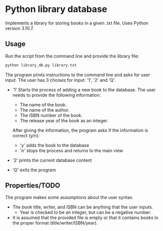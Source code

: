 # Python library database

Implements a library for storing books in a given .txt file.
Uses Python version 3.10.7.

## Usage

Run the script from the command line and provide the library file:

```cmd
python library_db.py library.txt
```

The program prints instructions to the command line and asks for user input.
The user has 3 choises for input: '1', '2' and 'Q'.
- '1' Starts the process of adding a new book to the database.
The user needs to provide the following information:
    - The name of the book.
    - The name of the author.
    - The ISBN number of the book.
    - The release year of the book as an integer.

    After giving the information, the program asks if the information is correct (y/n):
    - 'y' adds the book to the database
    - 'n' stops the process and returns to the main view
- '2' prints the current database content
- 'Q' exits the program

## Properties/TODO

The program makes some assumptions about the user syntax.
- The book title, writer, and ISBN can be anything that the user inputs.
    - Year is checked to be an integer, but can be a negative number.
- It is assumed that the provided file is empty or that it contains books in the proper format (title/writer/ISBN/year).